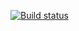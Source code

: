 [![Build status](https://ci.appveyor.com/api/projects/status/4g7pmlyyb9b5hwhp/branch/master?svg=true)](https://ci.appveyor.com/project/Natalia/selen/branch/master)
